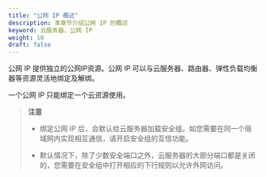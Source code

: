 ```yaml
---
title: "公网 IP 概述"
description: 本章节介绍公网 IP 的概述
keyword: 云服务器，公网 IP
weight: 10
draft: false
---
```


公网 IP 提供独立的公网IP资源。公网 IP 可以与云服务器、路由器、弹性负载均衡器等资源灵活地绑定及解绑。

一个公网 IP 只能绑定一个云资源使用。

> **注意**
>
> - 绑定公网 IP 后，会默认给云服务器加载安全组。如您需要在同一个局域网内实现相互通信，请开启安全组的互信功能。
>
> - 默认情况下，除了少数安全端口之外，云服务器的大部分端口都是关闭的，您需要在安全组中打开相应的下行规则以允许外网访问。
